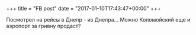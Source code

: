 +++
title = "FB post"
date = "2017-01-10T17:43:47+00:00"
+++

Посмотрел на рейсы в Днепр - из Днепра... Можно Коломойский еще и аэропорт за гривну продаст?



